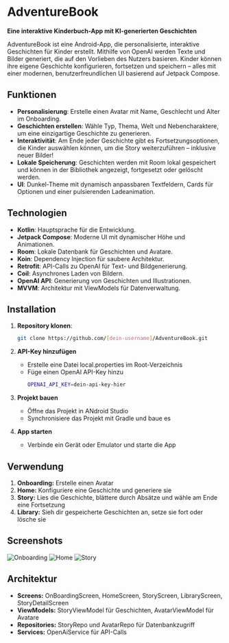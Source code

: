 # AdventureBook

**Eine interaktive Kinderbuch-App mit KI-generierten Geschichten**

AdventureBook ist eine Android-App, die personalisierte, interaktive Geschichten für Kinder erstellt. 
Mithilfe von OpenAI werden Texte und Bilder generiert, die auf den Vorlieben des Nutzers basieren. 
Kinder können ihre eigene Geschichte konfigurieren, fortsetzen und speichern 
– alles mit einer modernen, benutzerfreundlichen UI basierend auf Jetpack Compose.

## Funktionen

- **Personalisierung**: Erstelle einen Avatar mit Name, Geschlecht und Alter im Onboarding.
- **Geschichten erstellen**: Wähle Typ, Thema, Welt und Nebencharaktere, um eine einzigartige Geschichte zu generieren.
- **Interaktivität**: Am Ende jeder Geschichte gibt es Fortsetzungsoptionen, die Kinder auswählen können, um die Story weiterzuführen – inklusive neuer Bilder!
- **Lokale Speicherung**: Geschichten werden mit Room lokal gespeichert und können in der Bibliothek angezeigt, fortgesetzt oder gelöscht werden.
- **UI**: Dunkel-Theme mit dynamisch anpassbaren Textfeldern, Cards für Optionen und einer pulsierenden Ladeanimation.

## Technologien

- **Kotlin**: Hauptsprache für die Entwicklung.
- **Jetpack Compose**: Moderne UI mit dynamischer Höhe und Animationen.
- **Room**: Lokale Datenbank für Geschichten und Avatare.
- **Koin**: Dependency Injection für saubere Architektur.
- **Retrofit**: API-Calls zu OpenAI für Text- und Bildgenerierung.
- **Coil**: Asynchrones Laden von Bildern.
- **OpenAI API**: Generierung von Geschichten und Illustrationen.
- **MVVM**: Architektur mit ViewModels für Datenverwaltung.

## Installation

1. **Repository klonen**:
   ```bash
   git clone https://github.com/[dein-username]/AdventureBook.git

2. **API-Key hinzufügen**
   - Erstelle eine Datei local.properties im Root-Verzeichnis
   - Füge einen OpenAI API-Key hinzu
     ```bash
     OPENAI_API_KEY=dein-api-key-hier

3. **Projekt bauen**
   - Öffne das Projekt in ANdroid Studio
   - Synchronisiere das Projekt mit Gradle und baue es

4. **App starten**
   - Verbinde ein Gerät oder Emulator und starte die App

## Verwendung

1. **Onboarding:** Erstelle einen Avatar
2. **Home:** Konfiguriere eine Geschichte und generiere sie
3. **Story:** Lies die Geschichte, blättere durch Absätze und wähle am Ende eine Fortsetzung
4. **Library:** Sieh dir gespeicherte Geschichten an, setze sie fort oder lösche sie

## Screenshots
![Onboarding](app/src/main/res/drawable/screenshot_onboarding.png) ![Home](app/src/main/res/drawable/screenshot_home.png) ![Story](app/src/main/res/drawable/screenshot_story.png)


## Architektur
- **Screens:** OnBoardingScreen, HomeScreen, StoryScreen, LibraryScreen, StoryDetailScreen
- **ViewModels:** StoryViewModel für Geschichten, AvatarViewModel für Avatare
- **Repositories:** StoryRepo und AvatarRepo für Datenbankzugriff
- **Services:** OpenAiService für API-Calls




